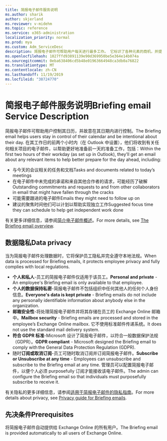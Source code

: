 ```yaml
---
title: 简报电子邮件服务说明
ms.author: sharik
author: skjerland
ms.reviewer: v-midehm
ms.topic: reference
ms.service: o365-administration
localization_priority: normal
ms.prod: mya
ms.custom: Adm_ServiceDesc
description: 简报电子邮件可帮助用户每天进行最多工作。 它标识了各种元素的商机，并提供及时提醒。
ms.openlocfilehash: 1027ffd93891139e90d369950be5e364e14b074a
ms.sourcegitcommit: 0eba638406cd5b48e01963664948ca3db0a76822
ms.translationtype: MT
ms.contentlocale: zh-CN
ms.lasthandoff: 11/19/2019
ms.locfileid: "38724770"
---
```

# <a name="briefing-email-service-description"></a><span data-ttu-id="ae091-104">简报电子邮件服务说明</span><span class="sxs-lookup"><span data-stu-id="ae091-104">Briefing email Service Description</span></span>

<span data-ttu-id="ae091-105">简报电子邮件可帮助用户控制其日历，并故意在其日期内进行控制。</span><span class="sxs-lookup"><span data-stu-id="ae091-105">The Briefing email helps users stay in control of their calendar and be intentional about their day.</span></span> <span data-ttu-id="ae091-106">在其工作日的前两个小时内（在 Outlook 中设置），他们将收到有关任何相关项目的电子邮件，以帮助更好地准备前一天的准备工作，包括：</span><span class="sxs-lookup"><span data-stu-id="ae091-106">Within the first two hours of their workday (as set up in Outlook), they’ll get an email about any relevant items to help better prepare for the day ahead, including:</span></span>

* <span data-ttu-id="ae091-107">与今天的会议相关的任务和文档</span><span class="sxs-lookup"><span data-stu-id="ae091-107">Tasks and documents related to today’s meetings</span></span>
* <span data-ttu-id="ae091-108">在电子邮件中未完成的承诺和来自其他合作者的请求，可能经历了破解</span><span class="sxs-lookup"><span data-stu-id="ae091-108">Outstanding commitments and requests to and from other collaborators in email that might have fallen through the cracks</span></span>
* <span data-ttu-id="ae091-109">可能需要跟进的电子邮件</span><span class="sxs-lookup"><span data-stu-id="ae091-109">Emails they might need to follow up on</span></span>
* <span data-ttu-id="ae091-110">建议的聚焦时间他们可以计划以帮助实现独立工作</span><span class="sxs-lookup"><span data-stu-id="ae091-110">Suggested focus time they can schedule to help get independent work done</span></span>

<span data-ttu-id="ae091-111">有关更多详细信息，请参阅[简介电子邮件概述](https://docs.microsoft.com/Briefing/be-overview)。</span><span class="sxs-lookup"><span data-stu-id="ae091-111">For more details, see [The Briefing email overview](https://docs.microsoft.com/Briefing/be-overview).</span></span>

## <a name="data-privacy"></a><span data-ttu-id="ae091-112">数据隐私</span><span class="sxs-lookup"><span data-stu-id="ae091-112">Data privacy</span></span>

<span data-ttu-id="ae091-113">当为简报电子邮件处理数据时，它将保护员工隐私并完全遵守本地法规。</span><span class="sxs-lookup"><span data-stu-id="ae091-113">When data is processed for Briefing emails, it protects employee privacy and fully complies with local regulations.</span></span>

* <span data-ttu-id="ae091-114">**个人和私人**-员工的简报电子邮件仅适用于该员工。</span><span class="sxs-lookup"><span data-stu-id="ae091-114">**Personal and private** - An employee's Briefing email is only available to that employee.</span></span>
* <span data-ttu-id="ae091-115">**个人的数据保持私密**-简报电子邮件不包括组织中任何其他人的任何个人身份信息。</span><span class="sxs-lookup"><span data-stu-id="ae091-115">**Everyone's data is kept private** - Briefing emails do not include any personally identifiable information about anybody else in the organization.</span></span>
* <span data-ttu-id="ae091-116">**邮箱安全性**-将处理简报电子邮件并将其存储在员工的 Exchange Online 邮箱中。</span><span class="sxs-lookup"><span data-stu-id="ae091-116">**Mailbox security** - Briefing emails are processed and stored in the employee’s Exchange Online mailbox.</span></span> <span data-ttu-id="ae091-117">它不使用标准邮件传递系统。</span><span class="sxs-lookup"><span data-stu-id="ae091-117">It does not use the standard mail delivery system.</span></span>
* <span data-ttu-id="ae091-118">**符合 GDPR 标准**-Microsoft 设计了简报电子邮件，以符合一般数据保护法规（GDPR）。</span><span class="sxs-lookup"><span data-stu-id="ae091-118">**GDPR compliant** - Microsoft designed the Briefing email to comply with the General Data Protection Regulation (GDPR).</span></span>
* <span data-ttu-id="ae091-119">随时**订阅或取消订阅**-员工可随时取消订阅并订阅简报电子邮件。</span><span class="sxs-lookup"><span data-stu-id="ae091-119">**Subscribe or Unsubscribe at any time** - Employees can unsubscribe and subscribe to the Briefing email at any time.</span></span> <span data-ttu-id="ae091-120">管理员可以配置简报电子邮件，以便个人必须 purposefully 订阅才能接收该电子邮件。</span><span class="sxs-lookup"><span data-stu-id="ae091-120">The admin can configure the Briefing email so that individuals must purposefully subscribe to receive it.</span></span>

<span data-ttu-id="ae091-121">有关隐私的更多详细信息，请参阅[适用于简报电子邮件的隐私指南](https://docs.microsoft.com/Briefing/be-privacy)。</span><span class="sxs-lookup"><span data-stu-id="ae091-121">For more details about privacy, see [Privacy guide for Briefing emails](https://docs.microsoft.com/Briefing/be-privacy).</span></span>

## <a name="prerequisites"></a><span data-ttu-id="ae091-122">先决条件</span><span class="sxs-lookup"><span data-stu-id="ae091-122">Prerequisites</span></span>

<span data-ttu-id="ae091-123">将简报电子邮件自动提供给 Exchange Online 的所有用户。</span><span class="sxs-lookup"><span data-stu-id="ae091-123">The Briefing email is provided automatically to all users of Exchange Online.</span></span>